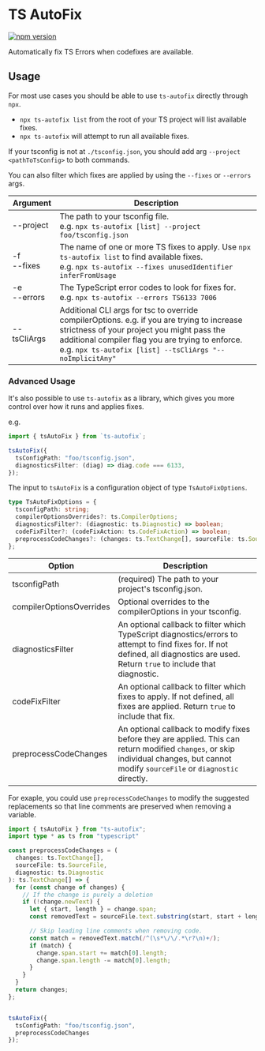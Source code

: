# TS AutoFix
[![npm version](https://badge.fury.io/js/ts-autofix.svg)](https://badge.fury.io/js/ts-autofix)

Automatically fix TS Errors when codefixes are available.

## Usage

For most use cases you should be able to use `ts-autofix` directly through `npx`.

- `npx ts-autofix list` from the root of your TS project will list available fixes.
- `npx ts-autofix` will attempt to run all available fixes.

If your tsconfig is not at `./tsconfig.json`, you should add arg `--project <pathToTsConfig>` to both commands.

You can also filter which fixes are applied by using the `--fixes` or `--errors` args.

| Argument | Description |
| ---------|-------------|
| --project | The path to your tsconfig file.<br/> e.g. `npx ts-autofix [list] --project foo/tsconfig.json` |
| -f<br/>--fixes | The name of one or more TS fixes to apply. Use `npx ts-autofix list` to find available fixes.<br/> e.g. `npx ts-autofix --fixes unusedIdentifier inferFromUsage` |
| -e<br/>--errors | The TypeScript error codes to look for fixes for.<br/> e.g. `npx ts-autofix --errors TS6133 7006` |
| --tsCliArgs | Additional CLI args for tsc to override compilerOptions. e.g. if you are trying to increase strictness of your project you might pass the additional compiler flag you are trying to enforce.<br/> e.g. `npx ts-autofix [list] --tsCliArgs "--noImplicitAny"` |

### Advanced Usage

It's also possible to use `ts-autofix` as a library, which gives you more control over how it runs and applies fixes.

e.g.
```ts
import { tsAutoFix } from `ts-autofix`;

tsAutoFix({
  tsConfigPath: "foo/tsconfig.json",
  diagnosticsFilter: (diag) => diag.code === 6133,
});
```

The input to `tsAutoFix` is a configuration object of type `TsAutoFixOptions`.

```ts
type TsAutoFixOptions = {
  tsconfigPath: string;
  compilerOptionsOverrides?: ts.CompilerOptions;
  diagnosticsFilter?: (diagnostic: ts.Diagnostic) => boolean;
  codeFixFilter?: (codeFixAction: ts.CodeFixAction) => boolean;
  preprocessCodeChanges?: (changes: ts.TextChange[], sourceFile: ts.SourceFile, diagnostic: ts.Diagnostic) => ts.TextChange[];
};
```

| Option | Description |
|--------|-------------|
| tsconfigPath | (required) The path to your project's tsconfig.json. |
| compilerOptionsOverrides | Optional overrides to the compilerOptions in your tsconfig. |
| diagnosticsFilter | An optional callback to filter which TypeScript diagnostics/errors to attempt to find fixes for. If not defined, all diagnostics are used. Return `true` to include that diagnostic. |
| codeFixFilter | An optional callback to filter which fixes to apply. If not defined, all fixes are applied. Return `true` to include that fix. |
| preprocessCodeChanges | An optional callback to modify fixes before they are applied. This can return modified `changes`, or skip individual changes, but cannot modify `sourceFile` or `diagnostic` directly.  |

For exaple, you could use `preprocessCodeChanges` to modify the suggested replacements so that line comments are preserved when removing a variable.

```ts
import { tsAutoFix } from "ts-autofix";
import type * as ts from "typescript"

const preprocessCodeChanges = (
  changes: ts.TextChange[],
  sourceFile: ts.SourceFile,
  diagnostic: ts.Diagnostic
): ts.TextChange[] => {
  for (const change of changes) {
    // If the change is purely a deletion
    if (!change.newText) {
      let { start, length } = change.span;
      const removedText = sourceFile.text.substring(start, start + length);

      // Skip leading line comments when removing code.
      const match = removedText.match(/^(\s*\/\/.*\r?\n)+/);
      if (match) {
        change.span.start += match[0].length;
        change.span.length -= match[0].length;
      }
    }
  }
  return changes;
};


tsAutoFix({
  tsConfigPath: "foo/tsconfig.json",
  preprocessCodeChanges
});
```
